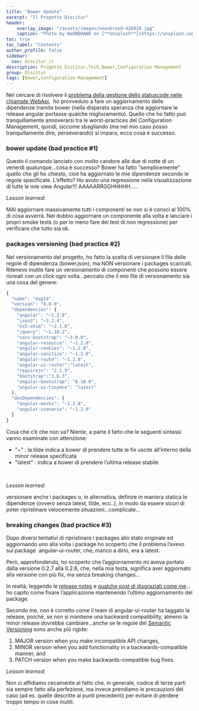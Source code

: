 ```yaml
---
title: "Bower Update"
excerpt: "Il Progetto Discitur"
header:
    overlay_image: "/assets/images/neonbrand-426918.jpg"
    caption: "Photo by NeONBRAND on [**Unsplash**](https://unsplash.com/photos/zFSo6bnZJTw)"
toc: true
toc_label: "Contents"
author_profile: false
sidebar:
  nav: discitur_it
description: Progetto Discitur,Tech,Bower,Configuration Management
group: Discitur
tags: [Bower,Configuration Management]
---
```


<!-- Markup JSON-LD generato da Assistente per il markup dei dati strutturati di Google. -->
<script type="application/ld+json">
{
  "@context" : "http://schema.org",
  "@type" : "Article",
  "name" : "Authentication,Routing",
  "author" : {
    "@type" : "Person",
    "name" : "William Verdolini"
  },
  "datePublished" : "2014-03-09",
  "articleSection" : [ "Bower", "Configuration Management" ],
  "url" : "http://williamverdolini.github.io/2014/03/09/discitur-Bower_update"
}
</script>

Nel cercare di risolvere il <a href="http://stackoverflow.com/questions/15888162/angularjs-http-error-function-never-called" target="_blank">problema della gestione dello statuscode nelle chiamate WebApi</a>,  ho provveduto a fare un aggiornamento delle
dipendenze tramite bower (nella disperata speranza che aggiornare le release
angular portasse qualche miglioramento). Quello che ho fatto può
tranquillamente annoverarsi tra le worst-practices del Configuration
Management, quindi, siccome sbagliando (ma nel mio caso posso tranquillamente
dire, perseverando) si impara, ecco cosa è successo.
 

### bower update (bad practice #1)

Questo il comando lanciato con molto candore alle due di notte di un
venerdì qualunque…cosa è successo? Bower ha fatto “semplicemente” quello che
gli ho chiesto, cioè ha aggiornato le mie dipendenze secondo le regole
specificate. L’effetto? Ho avuto una regressione nella visualizzazione di tutte
le mie view Angular!!! AAAAARRGGHHHHH…..

_Lesson learned_:

MAI aggiornare massivamente tutti i componenti se non si è consci al 100%
di cosa avverrà. Nel dubbio aggiornare un componente alla volta e lanciare i
propri smoke tests (o per lo meno fare dei test di non regressione) per
verificare che tutto sia ok.

### packages versioning (bad practice #2)

Nel versionamento del progetto, ho fatto la scelta di versionare il file
delle regole di dipendenza (bower.json), ma NON versionare i packages
scaricati. Ritenevo inutile fare un versionamento di componenti che possono
essere ricreati con un click ogni volta…peccato che il mio file di versionamento
sia una cosa del genere:

```js
{
  "name": "mag14",
  "version": "0.0.0",
  "dependencies": {
    "angular": "~1.2.0",
    "json3": "~3.2.4",
    "es5-shim": "~2.1.0",
    "jquery": "~1.10.2",
    "sass-bootstrap": "~3.0.0",
    "angular-resource": "~1.2.0",
    "angular-cookies": "~1.2.0",
    "angular-sanitize": "~1.2.0",
    "angular-route": "~1.2.0",
    "angular-ui-router":"latest",
    "requirejs": "2.1.9",
    "bootstrap":"3.0.3",
    "angular-bootstrap": "0.10.0",
    "angular-ui-tinymce": "latest"
  },
  "devDependencies": {
    "angular-mocks": "~1.2.0",
    "angular-scenario": "~1.2.0"
  }
}
```


Cosa che c’è che non va? Niente, a parte il fatto che le seguenti sintassi
vanno esaminate con attenzione:

- "~" : la tilde indica a bower di
     prendere tutte le fix uscite all’interno della minor release specificata 
- "latest" : indica a bower di prendere l’ultima release stabile

 

_Lesson learned_:

versionare anche i packages o, in alternativa, definire in maniera statica
le dipendenze (ovvero senza latest, tilde, ecc..), in modo da essere sicuri di
poter ripristinare velocemente situazioni…complicate…

### breaking changes (bad practice #3)

Dopo diversi tentativi di ripristinare i packages allo stato originale ed
aggiornando uno alla volta i package ho scoperto che il problema l’avevo sul
package  angular-ui-router, che, manco a dirlo, era a latest.

Però, approfondendo, ho scoperto che l’aggiornamento mi aveva portato dalla
versione 0.2.7 alla 0.2.8, che, nella mia testa, significa aver aggiornato alla
versione con più fix, ma senza breaking changes…

In realtà, leggendo le <a href="https://github.com/angular-ui/ui-router/releases/tag/0.2.8" target="_blank">release notes</a>
e <a href="https://github.com/angular-ui/ui-router/issues/787" target="_blank">qualche post di disgraziati come me</a>…ho capito come fixare l’applicazione mantenendo
l’ultimo aggiornamento del package.

Secondo me, non è corretto come il team di angular-ui-router ha taggato la
release, poiché, se non si mantiene una backward compatibility, almeno la minor
release dovrebbe cambiare…anche se le regole del <a href="http://semver.org/" target="_blank">Semantic Versioning</a> sono anche più rigide:

1. MAJOR version when you make incompatible API changes,
2. MINOR version when you add functionality in a
     backwards-compatible manner, and
3. PATCH version when you make backwards-compatible bug fixes.

_Lesson learned_:

Non ci affidiamo cecamente al fatto che, in generale, codice di terze parti
sia sempre fatto alla perfezione, ma invece prendiamo le precauzioni del caso
(ad es. quelle descritte ai punti precedenti) per evitare di perdere troppo
tempo in cose inutili.